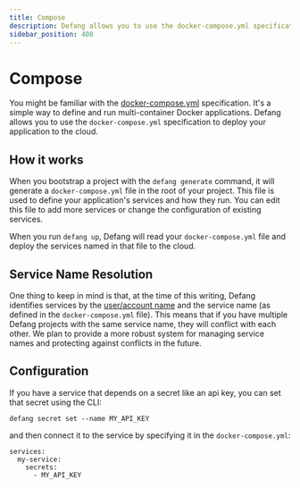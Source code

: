 ```yaml
---
title: Compose
description: Defang allows you to use the docker-compose.yml specification to deploy your application to the cloud.
sidebar_position: 400
---
```


# Compose

You might be familiar with the [docker-compose.yml](https://docs.docker.com/compose/compose-file/) specification. It's a simple way to define and run multi-container Docker applications. Defang allows you to use the `docker-compose.yml` specification to deploy your application to the cloud.

## How it works

When you bootstrap a project with the `defang generate` command, it will generate a `docker-compose.yml` file in the root of your project. This file is used to define your application's services and how they run. You can edit this file to add more services or change the configuration of existing services.

When you run `defang up`, Defang will read your `docker-compose.yml` file and deploy the services named in that file to the cloud.

## Service Name Resolution

One thing to keep in mind is that, at the time of this writing, Defang identifies services by the [user/account name](./accounts.md) and the service name (as defined in the `docker-compose.yml` file). This means that if you have multiple Defang projects with the same service name, they will conflict with each other. We plan to provide a more robust system for managing service names and protecting against conflicts in the future.

## Configuration

If you have a service that depends on a secret like an api key, you can set that secret using the CLI:

```
defang secret set --name MY_API_KEY
```

and then connect it to the service by specifying it in the `docker-compose.yml`:

```
services:
  my-service:
    secrets:
      - MY_API_KEY
```